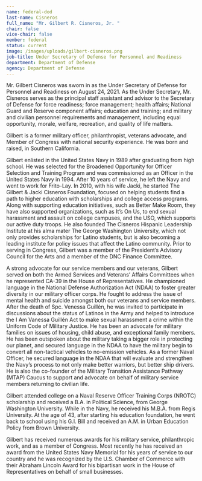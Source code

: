 ```yaml
---
name: federal-dod
last-name: Cisneros
full_name: "Mr. Gilbert R. Cisneros, Jr. "
chair: false
vice-chair: false
member: federal
status: current
image: /images/uploads/gilbert-cisneros.png
job-title: Under Secretary of Defense for Personnel and Readiness
department: Department of Defense
agency: Department of Defense
---
```

Mr. Gilbert Cisneros was sworn in as the Under Secretary of Defense for Personnel and Readiness on August 24, 2021.  As the Under Secretary, Mr. Cisneros serves as the principal staff assistant and advisor to the Secretary of Defense for force readiness; force management; health affairs; National Guard and Reserve component affairs; education and training; and military and civilian personnel requirements and management, including equal opportunity, morale, welfare, recreation, and quality of life matters.



Gilbert is a former military officer, philanthropist, veterans advocate, and Member of Congress with national security experience.  He was born and raised, in Southern California.



Gilbert enlisted in the United States Navy in 1989 after graduating from high school.  He was selected for the Broadened Opportunity for Officer Selection and Training Program and was commissioned as an Officer in the United States Navy in 1994.  After 10 years of service, he left the Navy and went to work for Frito-Lay.  In 2010, with his wife Jacki, he started The Gilbert & Jacki Cisneros Foundation, focused on helping students find a path to higher education with scholarships and college access programs.  Along with supporting education initiatives, such as Better Make Room, they have also supported organizations, such as It’s On Us, to end sexual harassment and assault on college campuses, and the USO, which supports our active duty troops.  He also founded The Cisneros Hispanic Leadership Institute at his alma mater The George Washington University, which not only provides scholarships for Latino students, but is also becoming a leading institute for policy issues that affect the Latino community.  Prior to serving in Congress, Gilbert was a member of the President’s Advisory Council for the Arts and a member of the DNC Finance Committee. 


A strong advocate for our service members and our veterans, Gilbert served on both the Armed Services and Veterans’ Affairs Committees when he represented CA-39 in the House of Representatives. He championed language in the National Defense Authorization Act (NDAA) to foster greater diversity in our military officer corps.  He fought to address the issue of mental health and suicide amongst both our veterans and service members.  After the death of Spc. Venessa Guillén, he was invited to participate in discussions about the status of Latinos in the Army and helped to introduce the I Am Vanessa Guillén Act to make sexual harassment a crime within the Uniform Code of Military Justice.  He has been an advocate for military families on issues of housing, child abuse, and exceptional family members.  He has been outspoken about the military taking a bigger role in protecting our planet, and secured language in the NDAA to have the military begin to convert all non-tactical vehicles to no-emission vehicles.  As a former Naval Officer, he secured language in the NDAA that will evaluate and strengthen the Navy’s process to not only make better warriors, but better ship drivers.  He is also the co-founder of the Military Transition Assistance Pathway (MTAP) Caucus to support and advocate on behalf of military service members returning to civilian life.


Gilbert attended college on a Naval Reserve Officer Training Corps (NROTC) scholarship and received a B.A. in Political Science, from George Washington University.  While in the Navy, he received his M.B.A. from Regis University. At the age of 43, after starting his education foundation, he went back to school using his G.I. Bill and received an A.M. in Urban Education Policy from Brown University. 


Gilbert has received numerous awards for his military service, philanthropic work, and as a member of Congress.  Most recently he has received an award from the United States Navy Memorial for his years of service to our country and he was recognized by the U.S. Chamber of Commerce with their Abraham Lincoln Award for his bipartisan work in the House of Representatives on behalf of small businesses.  